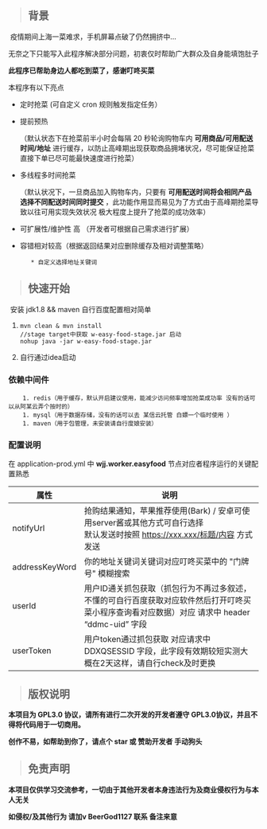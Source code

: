 > ## 背景

​		疫情期间上海一菜难求，手机屏幕点破了仍然拥挤中...

​		无奈之下只能写入此程序解决部分问题，初衷仅时帮助广大群众及自身能填饱肚子
<br/> 

**此程序已帮助身边人都吃到菜了，感谢叮咚买菜** 
<br/>
            
本程序有以下亮点

   * 定时抢菜 (可自定义 cron 规则触发指定任务）

   * 提前预热 

     （默认状态下在抢菜前半小时会每隔 20 秒轮询购物车内 **可用商品/可用配送时间/地址** 进行缓存，以防止高峰期出现获取商品拥堵状况，尽可能保证抢菜直接下单已尽可能最快速度进行抢菜）

   * 多线程多时间抢菜 

     （默认状况下，一旦商品加入购物车内，只要有 **可用配送时间将会相同产品 选择不同配送时间同时提交** ，此功能作用显而易见为了方式由于高峰期抢菜导致以往可用实现失效状况 极大程度上提升了抢菜的成功效率）

   * 可扩展性/维护性 高 （开发者可根据自己需求进行扩展）

   * 容错相对较高（根据返回结果对应删除缓存及相对调整策略）

			* 自定义选择地址关键词

> ## 快速开始			

​		安装 jdk1.8 && maven 自行百度配置相对简单

 1. ```
    mvn clean & mvn install
    //stage target中获取 w-easy-food-stage.jar 启动
    nohup java -jar w-easy-food-stage.jar
    ```

 2. 自行通过idea启动

### 依赖中间件

		1. redis（用于缓存，默认开启建议使用，能减少访问频率增加抢菜成功率 没有的话可以从阿某云弄个按时的）
		1. mysql（用于数据存储，没有的话可以去 某信云托管 白嫖一个临时使用 ）
		1. maven（用于包管理，未安装请自行度娘安装）

### 配置说明

在 application-prod.yml 中 **wjj.worker.easyfood** 节点对应者程序运行的关键配置熟悉		

| 属性           | 说明                                                         |
| -------------- | ------------------------------------------------------------ |
| notifyUrl      | 抢购结果通知，苹果推荐使用(Bark) / 安卓可使用server酱或其他方式可自行选择 <br />  默认发送时按照 https://xxx.xxx/标题/内容  方式发送 |
| addressKeyWord | 你的地址关键词关键词对应叮咚买菜中的 "门牌号" 模糊搜索       |
| userId         | 用户ID通关抓包获取（抓包行为不再过多叙述，不懂的可自行百度获取对应软件然后打开叮咚买菜小程序查询看对应数据）对应 请求中 header “ddmc-uid” 字段 |
| userToken      | 用户token通过抓包获取 对应请求中 DDXQSESSID 字段，此字段有效期较短实测大概在2天这样，请自行check及时更换 |

> ## 版权说明

**本项目为 GPL3.0 协议，请所有进行二次开发的开发者遵守 GPL3.0协议，并且不得将代码用于一切商用。**

**创作不易，如帮助到你了，请点个 star 或 赞助开发者  手动狗头**

> ## 免责声明
**本项目仅供学习交流参考，一切由于其他开发者本身违法行为及商业侵权行为与本人无关**

**如侵权/及其他行为 请加v BeerGod1127 联系 备注来意**
